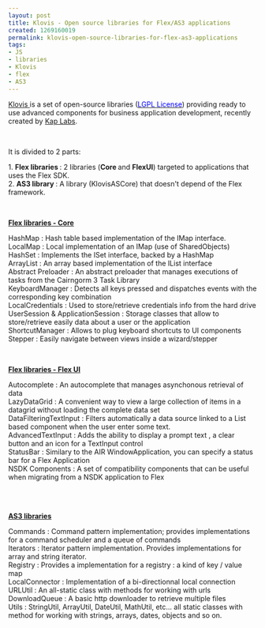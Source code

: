 ```yaml
---
layout: post
title: Klovis - Open source libraries for Flex/AS3 applications
created: 1269160019
permalink: klovis-open-source-libraries-for-flex-as3-applications
tags:
- JS
- libraries
- Klovis
- flex
- AS3
---
```

<p><a href="http://lab.kapit.fr/display/klovis/Klovis+-+Kap+IT+Libraries;jsessionid=1225FB9FDD623ABF5ABD20353D70B0FB">Klovis </a>is a set of open-source libraries (<a title="LGPL License" href="http://lab.kapit.fr/display/klovis/LGPL+License"><u><font color="#0000ff">LGPL License</font></u></a>) providing ready to use advanced components for business application development, recently created by <a href="http://lab.kapit.fr/display/kaplabhome/Home">Kap Labs</a>.</p>
<p>&nbsp;</p>
<p>It is divided to 2 parts:</p>
<p>1. <strong>Flex libraries </strong>: 2 libraries (<strong>Core </strong>and <strong>FlexUI</strong>) targeted to applications that uses the Flex SDK. <br />
2. <strong>AS3 library </strong>: A library (KlovisASCore) that doesn't depend of the Flex framework.</p>
<p>&nbsp;</p>
<p><u><strong>Flex libraries - Core</strong></u></p>
<p>HashMap : Hash table based implementation of the IMap interface. <br />
LocalMap : Local implementation of an IMap (use of SharedObjects) <br />
HashSet : Implements the ISet interface, backed by a HashMap <br />
ArrayList : An array based implementation of the IList interface <br />
Abstract Preloader : An abstract preloader that manages executions of tasks from the Cairngorm 3 Task Library <br />
KeyboardManager : Detects all keys pressed and dispatches events with the corresponding key combination&nbsp; <br />
LocalCredentials : Used to store/retrieve credentials info from the hard drive <br />
UserSession &amp; ApplicationSession : Storage classes that allow to store/retrieve easily data about a user or the application <br />
ShortcutManager : Allows to plug keyboard shortcuts to UI components&nbsp; <br />
Stepper : Easily navigate between views inside a wizard/stepper&nbsp;</p>
<p>&nbsp;</p>
<p><strong><u>Flex libraries - Flex UI</u></strong></p>
<p>Autocomplete : An autocomplete that manages asynchonous retrieval of data&nbsp; <br />
LazyDataGrid : A convenient way to view a large collection of items in a datagrid without loading the complete data set&nbsp; <br />
DataFilteringTextInput : Filters automatically a data source linked to a List based component when the user enter some text.&nbsp; <br />
AdvancedTextInput : Adds the ability to display a prompt text , a clear button and an icon for a TextInput control&nbsp; <br />
StatusBar : Similary to the AIR WindowApplication, you can specify a status bar for a Flex Application&nbsp; <br />
NSDK Components : A set of compatibility components that can be useful when migrating from a NSDK application to Flex&nbsp; <br />
&nbsp;</p>
<p>&nbsp;</p>
<p><strong><u>AS3 libraries</u></strong></p>
<p>Commands : Command pattern implementation; provides implementations for a command scheduler and a queue of commands <br />
Iterators : Iterator pattern implementation. Provides implementations for array and string iterator.&nbsp; <br />
Registry : Provides a implementation for a registry : a kind of key / value map <br />
LocalConnector : Implementation of a bi-directionnal local connection <br />
URLUtil : An all-static class with methods for working with urls&nbsp; <br />
DownloadQueue : A basic http downloader to retrieve multiple files <br />
Utils : StringUtil, ArrayUtil, DateUtil, MathUtil, etc... all static classes with method for working with strings, arrays, dates, objects and so on.</p>
